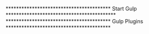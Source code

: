 **************************************** Start Gulp ******************************************
**************************************** Gulp Plugins ****************************************
